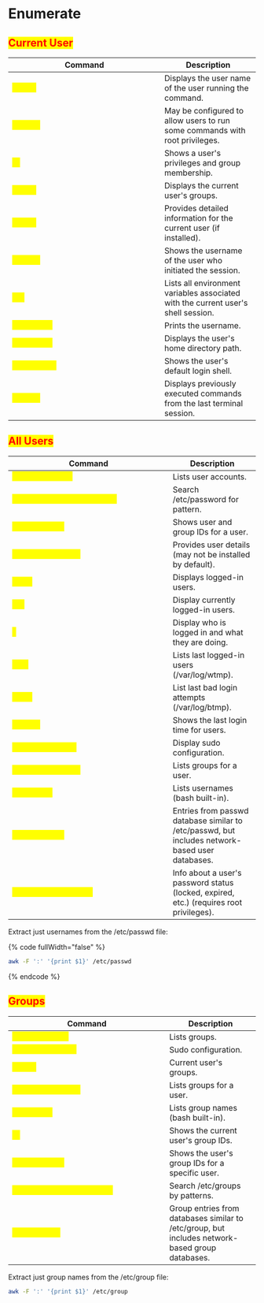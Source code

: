 # Enumerate

## <mark style="color:red;">Current User</mark>

<table data-header-hidden data-full-width="true"><thead><tr><th width="294">Command</th><th>Description</th></tr></thead><tbody><tr><td><mark style="color:yellow;"><code>whoami</code></td><td>Displays the user name of the user running the command.</td></tr><tr><td><mark style="color:yellow;"><code>sudo -l</code></td><td>May be configured to allow users to run some commands with root privileges.</td></tr><tr><td><mark style="color:yellow;"><code>id</code></td><td>Shows a user's privileges and group membership.</td></tr><tr><td><mark style="color:yellow;"><code>groups</code></td><td>Displays the current user's groups.</td></tr><tr><td><mark style="color:yellow;"><code>finger</code></td><td>Provides detailed information for the current user (if installed).</td></tr><tr><td><mark style="color:yellow;"><code>logname</code></td><td>Shows the username of the user who initiated the session.</td></tr><tr><td><mark style="color:yellow;"><code>env</code></td><td>Lists all environment variables associated with the current user's shell session.</td></tr><tr><td><mark style="color:yellow;"><code>echo $USER</code></td><td>Prints the username.</td></tr><tr><td><mark style="color:yellow;"><code>echo $HOME</code></td><td>Displays the user's home directory path.</td></tr><tr><td><mark style="color:yellow;"><code>echo $SHELL</code></td><td>Shows the user's default login shell.</td></tr><tr><td><mark style="color:yellow;"><code>history</code></td><td>Displays previously executed commands from the last terminal session.</td></tr></tbody></table>



## <mark style="color:red;">All Users</mark>

<table data-header-hidden data-full-width="true"><thead><tr><th width="311">Command</th><th>Description</th></tr></thead><tbody><tr><td><mark style="color:yellow;"><code>cat /etc/passwd</code></td><td>Lists user accounts.</td></tr><tr><td><mark style="color:yellow;"><code>grep &#x3C;pattern> /etc/passwd</code></td><td>Search /etc/password for pattern.</td></tr><tr><td><mark style="color:yellow;"><code>id &#x3C;username></code></td><td>Shows user and group IDs for a user.</td></tr><tr><td><mark style="color:yellow;"><code>finger &#x3C;username></code></td><td>Provides user details (may not be installed by default).</td></tr><tr><td><mark style="color:yellow;"><code>users</code></td><td>Displays logged-in users.</td></tr><tr><td><mark style="color:yellow;"><code>who</code></td><td>Display currently logged-in users.</td></tr><tr><td><mark style="color:yellow;"><code>w</code></td><td>Display who is logged in and what they are doing.</td></tr><tr><td><mark style="color:yellow;"><code>last</code></td><td>Lists last logged-in users (/var/log/wtmp).</td></tr><tr><td><mark style="color:yellow;"><code>lastb</code></td><td>List last bad login attempts (/var/log/btmp).</td></tr><tr><td><mark style="color:yellow;"><code>lastlog</code></td><td>Shows the last login time for users.</td></tr><tr><td><mark style="color:yellow;"><code>cat /etc/sudoers</code></td><td>Display sudo configuration.</td></tr><tr><td><mark style="color:yellow;"><code>groups &#x3C;username></code></td><td>Lists groups for a user.</td></tr><tr><td><mark style="color:yellow;"><code>compgen -u</code></td><td>Lists usernames (bash built-in).</td></tr><tr><td><mark style="color:yellow;"><code>getent passwd</code></td><td>Entries from passwd database similar to /etc/passwd, but includes network-based user databases.</td></tr><tr><td><mark style="color:yellow;"><code>passwd -s &#x3C;username></code></td><td>Info about a user's password status (locked, expired, etc.) (requires root privileges).</td></tr></tbody></table>

Extract just usernames from the /etc/passwd file:

{% code fullWidth="false" %}
```bash
awk -F ':' '{print $1}' /etc/passwd
```
{% endcode %}



## <mark style="color:red;">Groups</mark>

<table data-header-hidden data-full-width="true"><thead><tr><th width="304">Command</th><th>Description</th></tr></thead><tbody><tr><td><mark style="color:yellow;"><code>cat /etc/group</code></td><td>Lists groups.</td></tr><tr><td><mark style="color:yellow;"><code>cat /etc/sudoers</code></td><td>Sudo configuration.</td></tr><tr><td><mark style="color:yellow;"><code>groups</code></td><td>Current user's groups.</td></tr><tr><td><mark style="color:yellow;"><code>groups &#x3C;username></code></td><td>Lists groups for a user.</td></tr><tr><td><mark style="color:yellow;"><code>compgen -g</code></td><td>Lists group names (bash built-in).</td></tr><tr><td><mark style="color:yellow;"><code>id</code></td><td>Shows the current user's group IDs.</td></tr><tr><td><mark style="color:yellow;"><code>id &#x3C;username></code></td><td>Shows the user's group IDs for a specific user.</td></tr><tr><td><mark style="color:yellow;"><code>grep &#x3C;pattern> /etc/group</code></td><td>Search /etc/groups by patterns.</td></tr><tr><td><mark style="color:yellow;"><code>getent group</code></td><td>Group entries from databases similar to /etc/group, but includes network-based group databases.</td></tr></tbody></table>

Extract just group names from the /etc/group file:

```bash
awk -F ':' '{print $1}' /etc/group
```

